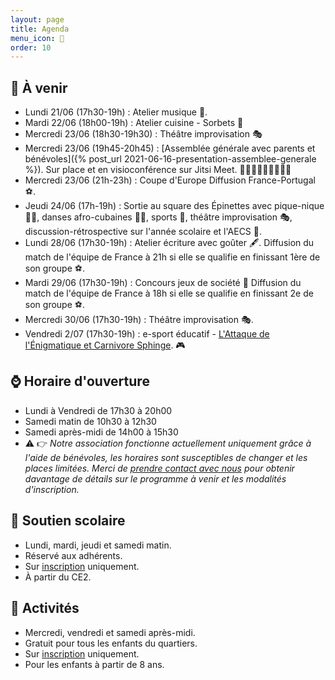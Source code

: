 ```yaml
---
layout: page
title: Agenda
menu_icon: 📅
order: 10
---
```


## 📝 À venir

* Lundi 21/06 (17h30-19h) : Atelier musique 🎹.
* Mardi 22/06 (18h00-19h) : Atelier cuisine - Sorbets 🍨
* Mercredi 23/06 (18h30-19h30) : Théâtre improvisation 🎭
* Mercredi 23/06 (19h45-20h45) : [Assemblée générale avec parents et bénévoles]({% post_url 2021-06-16-presentation-assemblee-generale %}). Sur place et en visioconférence sur Jitsi Meet. 👫🧑🏿‍🤝‍🧑🏼👭👫🏿
* Mercredi 23/06 (21h-23h) : Coupe d'Europe Diffusion France-Portugal ⚽.
* Jeudi 24/06 (17h-19h) : Sortie au square des Épinettes avec pique-nique 🧺🥖, danses afro-cubaines 💃🏾, sports 🏓, théâtre improvisation 🎭, discussion-rétrospective sur l'année scolaire et l'AECS 👥.
* Lundi 28/06 (17h30-19h) : Atelier écriture avec goûter 🖋️. Diffusion du match de l'équipe de France à 21h si elle se qualifie en finissant 1ère de son groupe ⚽.
* Mardi 29/06 (17h30-19h) : Concours jeux de société 🎲 Diffusion du match de l'équipe de France à 18h si elle se qualifie en finissant 2e de son groupe ⚽.
* Mercredi 30/06 (17h30-19h) : Théâtre improvisation 🎭.
* Vendredi 2/07 (17h30-19h) : e-sport éducatif - [L'Attaque de l'Énigmatique et Carnivore Sphinge](https://github.com/AECS-17/AECS-rpg#lattaque-de-l%C3%A9nigmatique-et-carnivore-sphinge). 🎮

## ⌚ Horaire d'ouverture

* Lundi à Vendredi de 17h30 à 20h00
* Samedi matin de 10h30 à 12h30
* Samedi après-midi de 14h00 à 15h30
* ⚠️ 👉 *Notre association fonctionne actuellement uniquement grâce à l'aide de bénévoles, les horaires sont susceptibles de changer et les places limitées. Merci de [prendre contact avec nous](#footer) pour obtenir davantage de détails sur le programme à venir et les modalités d'inscription.*

## 🎒 Soutien scolaire

* Lundi, mardi, jeudi et samedi matin.
* Réservé aux adhérents.
* Sur [inscription](#footer) uniquement.
* À partir du CE2.

## 🎨 Activités

* Mercredi, vendredi et samedi après-midi.
* Gratuit pour tous les enfants du quartiers.
* Sur [inscription](#footer) uniquement.
* Pour les enfants à partir de 8 ans.
